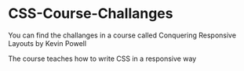 # CSS-Course-Challanges
You can find the challanges in a course called
Conquering Responsive Layouts by Kevin Powell

The course teaches how to write CSS in a responsive way
